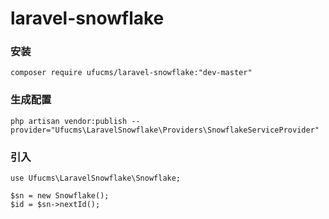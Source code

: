 # laravel-snowflake

### 安装 

    composer require ufucms/laravel-snowflake:"dev-master"


### 生成配置 

    php artisan vendor:publish --provider="Ufucms\LaravelSnowflake\Providers\SnowflakeServiceProvider"


### 引入 

    use Ufucms\LaravelSnowflake\Snowflake;
    
    $sn = new Snowflake();
    $id = $sn->nextId();
    
   